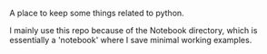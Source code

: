 A place to keep some things related to python.

I mainly use this repo because of the Notebook directory, which is essentially a 'notebook' where I save minimal working examples.
